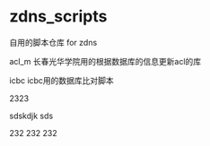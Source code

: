 # zdns_scripts

自用的脚本仓库 for zdns

acl_m 长春光华学院用的根据数据库的信息更新acl的库

icbc icbc用的数据库比对脚本

2323

sdskdjk
sds

232
232
232
